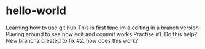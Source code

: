 # hello-world
Learning how to use git hub 
This is first time im a editing in a branch version
Playing around to see how edit and commit works
Practise #1. Do this help?
New branch2 created to  fix #2. how does this work?
